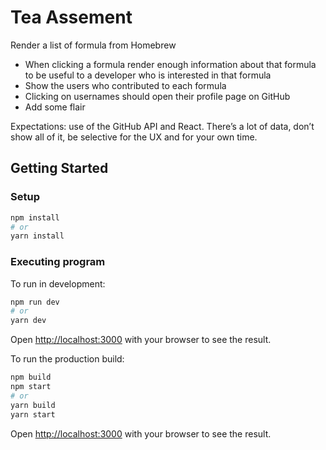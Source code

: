 # Tea Assement

Render a list of formula from Homebrew

- When clicking a formula render enough information about that formula to be
  useful to a developer who is interested in that formula
- Show the users who contributed to each formula
- Clicking on usernames should open their profile page on GitHub
- Add some flair

Expectations: use of the GitHub API and React. There’s a lot of data, don’t show
all of it, be selective for the UX and for your own time.

## Getting Started

### Setup

```bash
npm install
# or
yarn install
```

### Executing program

To run in development:

```bash
npm run dev
# or
yarn dev
```

Open [http://localhost:3000](http://localhost:3000) with your browser to see the
result.

To run the production build:

```bash
npm build
npm start
# or
yarn build
yarn start
```

Open [http://localhost:3000](http://localhost:3000) with your browser to see the
result.
